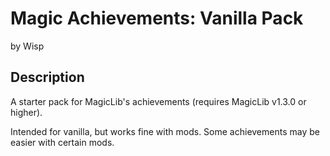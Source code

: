 # Magic Achievements: Vanilla Pack

by Wisp

## Description

A starter pack for MagicLib's achievements (requires MagicLib v1.3.0 or higher).

Intended for vanilla, but works fine with mods. Some achievements may be easier with certain mods.